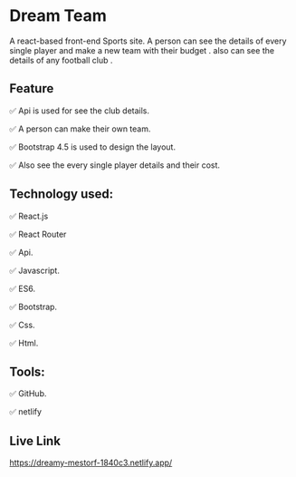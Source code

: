 # Dream Team

A react-based front-end Sports site. A person can see the details of every single player and make a  new team with their budget . also can see the details of any football club . 

## Feature

✅ Api is used for see the club details.

✅ A person can make their own team.

✅ Bootstrap 4.5 is used to design the layout.

✅ Also see the every single player details and their cost.

## Technology used:

✅ React.js 

✅ React Router

✅ Api.

✅ Javascript.

✅ ES6.

✅ Bootstrap.

✅ Css.

✅ Html.

## Tools:
✅ GitHub.

✅ netlify

## Live Link

https://dreamy-mestorf-1840c3.netlify.app/
